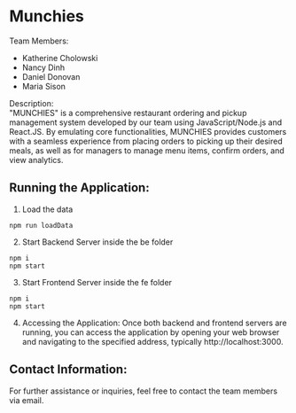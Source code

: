 # Munchies

Team Members: 
- Katherine Cholowski 
- Nancy Dinh
- Daniel Donovan
- Maria Sison <br>

Description:<br>
"MUNCHIES" is a comprehensive restaurant ordering and pickup management system developed by our team using JavaScript/Node.js and React.JS. By emulating core functionalities, MUNCHIES provides customers with a seamless experience from placing orders to picking up their desired meals, as well as for managers to manage menu items, confirm orders, and view analytics.


## Running the Application:
1. Load the data
```
npm run loadData
```

2. Start Backend Server inside the be folder
```
npm i
npm start
```

3. Start Frontend Server inside the fe folder
```
npm i
npm start
```

4. Accessing the Application:
Once both backend and frontend servers are running, you can access the application by opening your web browser and navigating to the specified address, typically http://localhost:3000.


## Contact Information:
For further assistance or inquiries, feel free to contact the team members via email.


